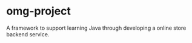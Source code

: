 # omg-project

A framework to support learning Java through developing a online store backend service.

